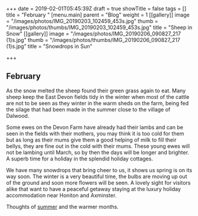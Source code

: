 +++
date = 2019-02-01T05:45:39Z
draft = true
showTitle = false
tags = []
title = "February "
[menu.main]
parent = "Blog"
weight = 1
[[gallery]]
image = "/images/photos/IMG_20190203_102459_453s.jpg"
thumb = "/images/photos/thumbs/IMG_20190203_102459_453s.jpg"
title = "Sheep in Snow"
[[gallery]]
image = "/images/photos/IMG_20190206_090827_217 (1)s.jpg"
thumb = "/images/photos/thumbs/IMG_20190206_090827_217 (1)s.jpg"
title = "Snowdrops in Sun"

+++
## February 

As the snow melted the sheep found their green grass again to eat. Many sheep keep the East Devon fields tidy in the winter when most of the cattle are not to be seen as they winter in the warm sheds on the farm, being fed the silage that had been made in the summer close to the village of Dalwood.

Some ewes on the Devon Farm have already had their lambs and can be seen in the fields with their mothers, you may think it is too cold for them but as long as their mums give them a good helping of milk to fill their bellys, they are fine out in the cold with their mums. These young ewes will not be lambing until March, so by then the days will be longer and brighter. A superb time for a holiday in the splendid holiday cottages.

We have many snowdrops that bring cheer to us, it shows us spring is on its way soon. The winter is a very beautiful time, the bulbs are moving up out of the ground and soon more flowers will be seen. A lovely sight for visitors alike that want to have a peaceful getaway staying at the luxury holiday accommodation near Honiton and Axminster.

Thoughts of [summer](https://www.hawleyfarm.co.uk/accommodation/ciderpress/ "Accommodation") and the warmer months.